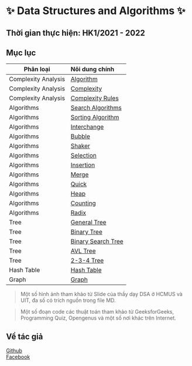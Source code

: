 <link rel="stylesheet" href="./main.css">

# ✨ Data Structures and Algorithms ✨

## Thời gian thực hiện: HK1/2021 - 2022

## Mục lục

| Phân loại               | Nôi dung chính                                      |
| ------------------- | :-------------------------------------------- |
| Complexity Analysis | [Algorithm](complexity/src/Algorithm.md)      |
| Complexity Analysis | [Complexity](complexity/src/Complexity.md)    |
| Complexity Analysis | [Complexity Rules](complexity/src/Rules.md)   |
| Algorithms          | [Search Algorithms](search/Searching.md)      |
| Algorithms          | [Sorting Algorithm](sort/src/Sorting.md)      |
| Algorithms          | [Interchange](sort/src/Interchange.md)        |
| Algorithms          | [Bubble](sort/src/Bubble.md)                  |
| Algorithms          | [Shaker](sort/src/Shaker.md)                  |
| Algorithms          | [Selection](sort/src/Selection.md)            |
| Algorithms          | [Insertion](sort/src/Insertion.md)            |
| Algorithms          | [Merge](sort/src/Merge.md)                    |
| Algorithms          | [Quick](sort/src/Quick.md)                    |
| Algorithms          | [Heap](sort/src/Heap.md)                      |
| Algorithms          | [Counting](sort/src/Counting.md)               |
| Algorithms          | [Radix](sort/src/Radix.md)                    |
| Tree                | [General Tree](tree/general/src/tree.md)      |
| Tree                | [Binary Tree](tree/general/src/bt.md)         |
| Tree                | [Binary Search Tree](tree/general/src/bst.md) |
| Tree                | [AVL Tree](tree/avl/avl.md)                   |
| Tree                | [2-3-4 Tree](tree/2-3-4/2-3-4.md)             |
| Hash Table          | [Hash Table](hash_table/HashTable.md)         |
| Graph               | [Graph](Graph/Graph.md)                       |

> Một số hình ảnh tham khảo từ Slide của thầy dạy DSA ở HCMUS và UIT, đa số có trích nguồn trong file MD.

> Một số đoạn code các thuật toán tham khảo từ GeeksforGeeks, Programming Quiz, Opengenus và một số nơi khác trên Internet.

## Về tác giả

[Github](https://github.com/marucube35)\
[Facebook](https://www.facebook.com/profile.php?id=100009916021095)
